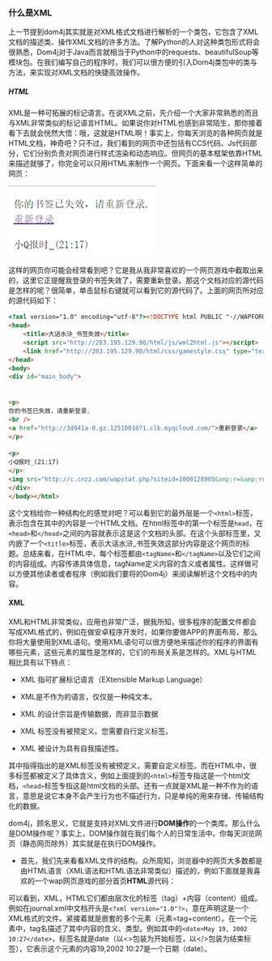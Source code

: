 ### 什么是XML

上一节提到dom4j其实就是对XML格式文档进行解析的一个类包，它包含了XML文档的描述类、操作XML文档的许多方法。了解Python的人对这种类包形式将会很熟悉，Dom4j对于Java而言就相当于Python中的requests、beautifulSoup等模块包。在我们编写自己的程序时，我们可以很方便的引入Dom4j类包中的类与方法，来实现对XML文档的快捷高效操作。

##### HTML

XML是一种可拓展的标记语言。在说XML之前，先介绍一个大家非常熟悉的而且与XML非常类似的标记语言HTML。如果说你对HTML也感到非常陌生，那你接着看下去就会恍然大悟：哦，这就是HTML啊！事实上，你每天浏览的各种网页就是HTML文档，神奇吧？只不过，我们看到的网页中还包括有CCS代码、Js代码部分，它们分别负责对网页进行样式渲染和动态响应。但网页的基本框架依靠HTML来描述就够了，你完全可以只用HTML来制作一个网页。下面来看一个这样简单的网页：

![](/assets/dhsh_index.png)

这样的网页你可能会经常看到吧？它是我从我非常喜欢的一个网页游戏中截取出来的，这里它正提醒我登录的书签失效了，需要重新登录。那这个文档对应的源代码是怎样的呢？很简单，单击鼠标右键就可以看到它的源代码了。上面的网页所对应的源代码如下：

```html
<?xml version="1.0" encoding="utf-8"?><!DOCTYPE html PUBLIC "-//WAPFORUM//DTD XHTML Mobile 1.0//EN" "http://www.wapforum.org/DTD/xhtml-mobile10.dtd"><html>
<head>
    <title>大话水浒_书签失效</title>
    <script src="http://203.195.129.90/html/js/wml2html.js"></script>
    <link href="http://203.195.129.90/html/css/gamestyle.css" type="text/css" rel="stylesheet"/>
</head>
<body>
<div id="main_body">


<p>
你的书签已失效，请重新登录.
<br />
<a href="http://3d941a-0.gz.1251001071.clb.myqcloud.com/">重新登录</a>
</p>

<p>
小Q报时_(21:17)
</p>
<img src="http://c.cnzz.com/wapstat.php?siteid=1000128905&amp;r=&amp;rnd=311916666" width="0" height="0"/><!-- <p>DB 0/0, MC 1/0, Time 0.016s</p> -->
</div>
</body></html>
```

这个文档给你一种结构化的感觉对吧？可以看到它的最外层是一个`<html>`标签，表示包含在其中的内容是一个HTML文档。在html标签中的第一个标签是`head`，在`<head>`和`</head>`之间的内容就表示这是这个文档的头部。在这个头部标签里，又内嵌了一个`<title>`标签，表示大话水浒\_书签失效这部分内容是这个网页的标题。总结来看，在HTML中，每个标签都由`<tagName>`和`</tagName>`以及它们之间的内容组成。内容传递具体信息，tagName定义内容的含义或者属性。这样做可以方便其他读者或者程序（例如我们要将的Dom4j）来阅读解析这个文档中的内容。

#### XML

XML和HTML非常类似，应用也非常广泛，据我所知，很多程序的配置文件都会写成XML格式的，例如在做安卓程序开发时，如果你要做APP的界面布局，那么你将大量使用到XML语句。使用XML语句可以很方便地来描述你的程序的界面有哪些元素，这些元素的属性是怎样的，它们的布局关系是怎样的。XML与HTML相比具有以下特点：

* XML 指可扩展标记语言（EXtensible Markup Language）

* XML是不作为的语言，仅仅是一种纯文本。

* XML 的设计宗旨是传输数据，而非显示数据

* XML 标签没有被预定义。您需要自行定义标签。

* XML 被设计为具有自我描述性。

其中指得指出的是XML标签没有被预定义，需要自定义标签。而在HTML中，很多标签都被定义了具体含义，例如上面提到的`<html>`标签专指这是一个html文档，`<head>`标签专指这是html文档的头部。还有一点就是XML是一种不作为的语言，意思是说它本身不会产生行为也不描述行为，只是单纯的用来存储、传输结构化的数据。

dom4j，顾名思义，它就是支持对XML文件进行**DOM操作**的一个类库。那么什么是DOM操作呢？事实上，DOM操作就在我们每个人的日常生活中。你每天浏览网页（静态网页除外）其实就是在执行DOM操作。

* 首先，我们先来看看XML文件的结构。众所周知，浏览器中的网页大多数都是由HTML语言（XML语法和HTML语法非常类似）描述的，例如下面就是我喜欢的一个wap网页游戏的部分首页**HTML**源代码：

可以看到，XML，HTML它们都由层次化的标签（tag）+内容（content）组成。例如在journal.xml中文档开头是`<?xml version="1.0"?>`，意在声明这是一个XML格式的文件。紧接着就是嵌套的多个元素（元素=tag+content）。在一个元素中，tag名描述了其中内容的含义、类型。例如其中的`<date>May 19, 2002 10:27</date>`，标签名就是date（以&lt;&gt;包装为开始标签，以&lt;/&gt;包装为结束标签），它表示这个元素的内容19,2002 10:27是一个日期（date）。


